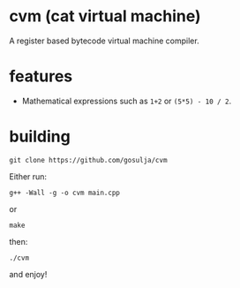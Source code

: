 # cvm (cat virtual machine)
A register based bytecode virtual machine compiler.

# features
* Mathematical expressions such as `1+2` or `(5*5) - 10 / 2`.

# building
```
git clone https://github.com/gosulja/cvm
```
Either run:
```
g++ -Wall -g -o cvm main.cpp
```
or
```
make
```
then:
```
./cvm
```
and enjoy!
